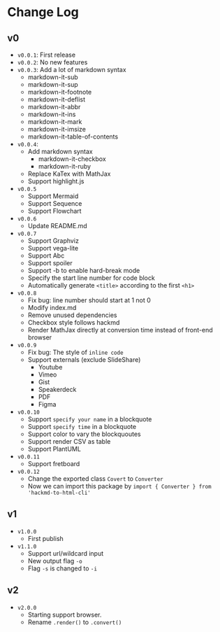# Change Log

## v0

+ `v0.0.1`: First release
+ `v0.0.2`: No new features
+ `v0.0.3`: Add a lot of markdown syntax
    + markdown-it-sub
    + markdown-it-sup
    + markdown-it-footnote
    + markdown-it-deflist
    + markdown-it-abbr
    + markdown-it-ins
    + markdown-it-mark
    + markdown-it-imsize
    + markdown-it-table-of-contents
+ `v0.0.4`:
    + Add markdown syntax
        + markdown-it-checkbox
        + markdown-it-ruby
    + Replace KaTex with MathJax
    + Support highlight.js
+ `v0.0.5`
    + Support Mermaid
    + Support Sequence
    + Support Flowchart
+ `v0.0.6`
    + Update README.md
+ `v0.0.7`
    + Support Graphviz
    + Support vega-lite
    + Support Abc
    + Support spoiler
    + Support -b to enable hard-break mode
    + Specify the start line number for code block
    + Automatically generate `<title>` according to the first `<h1>`
+ `v0.0.8`
    + Fix bug: line number should start at 1 not 0
    + Modify index.md
    + Remove unused dependencies
    + Checkbox style follows hackmd
    + Render MathJax directly at conversion time instead of front-end browser
+ `v0.0.9`
    + Fix bug: The style of `inline code`
    + Support externals (exclude SlideShare)
        + Youtube
        + Vimeo
        + Gist
        + Speakerdeck
        + PDF
        + Figma
+ `v0.0.10`
    + Support `specify your name` in a blockquote
    + Support `specify time` in a blockquote
    + Support color to vary the blockquoutes
    + Support render CSV as table
    + Support PlantUML
+ `v0.0.11`
    + Support fretboard
+ `v0.0.12`
    + Change the exported class `Covert` to `Converter`
    + Now we can import this package by `import { Converter } from 'hackmd-to-html-cli'`

## v1

+ `v1.0.0`
    + First publish
+ `v1.1.0`
    + Support url/wildcard input
    + New output flag `-o`
    + Flag `-s` is changed to `-i`

## v2

+ `v2.0.0`
    + Starting support browser.
    + Rename `.render()` to `.convert()`